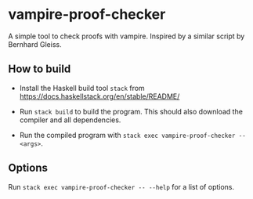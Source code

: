 # vampire-proof-checker

A simple tool to check proofs with vampire.
Inspired by a similar script by Bernhard Gleiss.


## How to build

* Install the Haskell build tool `stack` from https://docs.haskellstack.org/en/stable/README/

* Run `stack build` to build the program. This should also download the compiler and all dependencies.

* Run the compiled program with `stack exec vampire-proof-checker -- <args>`.


## Options

Run `stack exec vampire-proof-checker -- --help` for a list of options.
